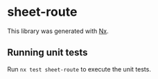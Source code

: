 # sheet-route

This library was generated with [Nx](https://nx.dev).

## Running unit tests

Run `nx test sheet-route` to execute the unit tests.
